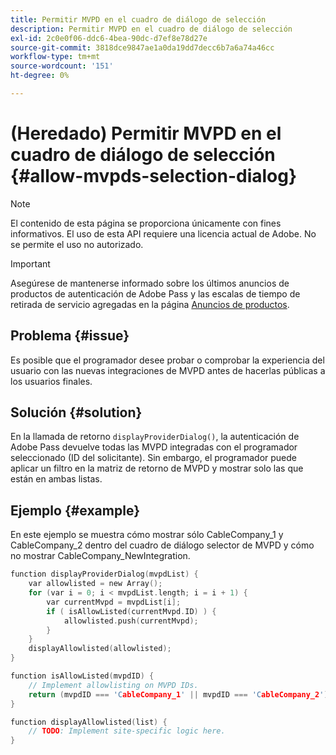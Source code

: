 ```yaml
---
title: Permitir MVPD en el cuadro de diálogo de selección
description: Permitir MVPD en el cuadro de diálogo de selección
exl-id: 2c0e0f06-ddc6-4bea-90dc-d7ef8e78d27e
source-git-commit: 3818dce9847ae1a0da19dd7decc6b7a6a74a46cc
workflow-type: tm+mt
source-wordcount: '151'
ht-degree: 0%

---
```


# (Heredado) Permitir MVPD en el cuadro de diálogo de selección {#allow-mvpds-selection-dialog}

>[!NOTE]
>
>El contenido de esta página se proporciona únicamente con fines informativos. El uso de esta API requiere una licencia actual de Adobe. No se permite el uso no autorizado.

>[!IMPORTANT]
>
> Asegúrese de mantenerse informado sobre los últimos anuncios de productos de autenticación de Adobe Pass y las escalas de tiempo de retirada de servicio agregadas en la página [Anuncios de productos](/help/authentication/product-announcements.md).

## Problema {#issue}

Es posible que el programador desee probar o comprobar la experiencia del usuario con las nuevas integraciones de MVPD antes de hacerlas públicas a los usuarios finales.

## Solución {#solution}

En la llamada de retorno `displayProviderDialog()`, la autenticación de Adobe Pass devuelve todas las MVPD integradas con el programador seleccionado (ID del solicitante). Sin embargo, el programador puede aplicar un filtro en la matriz de retorno de MVPD y mostrar solo las que están en ambas listas.

## Ejemplo {#example}

En este ejemplo se muestra cómo mostrar sólo CableCompany_1 y CableCompany_2 dentro del cuadro de diálogo selector de MVPD y cómo no mostrar CableCompany_NewIntegration.

```C
function displayProviderDialog(mvpdList) {
    var allowlisted = new Array();
    for (var i = 0; i < mvpdList.length; i = i + 1) {
        var currentMvpd = mvpdList[i];
        if ( isAllowListed(currentMvpd.ID) ) {
            allowlisted.push(currentMvpd);
        }
    }
    displayAllowlisted(allowlisted);
}

function isAllowListed(mvpdID) {
    // Implement allowlisting on MVPD IDs.
    return (mvpdID === 'CableCompany_1' || mvpdID === 'CableCompany_2');
}

function displayAllowlisted(list) {
    // TODO: Implement site-specific logic here.
}
```

<!--
**Related Information**
* [Prevent MVPDs from appearing in the Selection Dialog](/help/authentication/prevent-mvpd-selectn-dialog.md)
* **Code Samples**
* [Programmer integration guide](/help/authentication/programmer-integration-guide-overview.md)
-->

